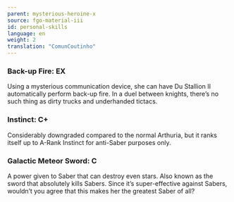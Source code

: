 ```yaml
---
parent: mysterious-heroine-x
source: fgo-material-iii
id: personal-skills
language: en
weight: 2
translation: "ComunCoutinho"
---
```


### Back-up Fire: EX

Using a mysterious communication device, she can have Du Stallion II automatically perform back-up fire.
In a duel between knights, there’s no such thing as dirty trucks and underhanded tictacs.

### Instinct: C+

Considerably downgraded compared to the normal Arthuria, but it ranks itself up to A-Rank Instinct for anti-Saber purposes only.

### Galactic Meteor Sword: C

A power given to Saber that can destroy even stars.
Also known as the sword that absolutely kills Sabers.
Since it’s super-effective against Sabers, wouldn’t you agree that this makes her the greatest Saber of all?
